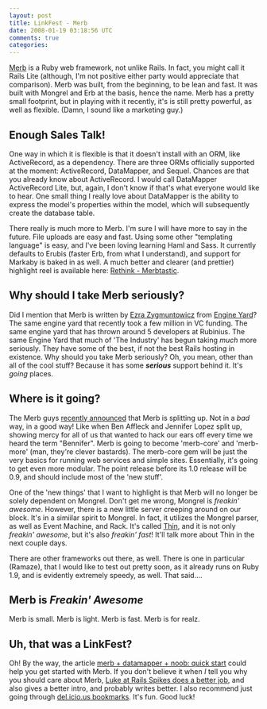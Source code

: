 ```yaml
--- 
layout: post
title: LinkFest - Merb
date: 2008-01-19 03:18:56 UTC
comments: true
categories: 
--- 
```

[Merb](http://merbivore.com/) is a Ruby web framework, not unlike Rails. In fact, you might call it Rails Lite (although, I'm not positive either party would appreciate that comparison). Merb was built, from the beginning, to be lean and fast. It was built with Mongrel and Erb at the basis, hence the name. Merb has a pretty small footprint, but in playing with it recently, it's is still pretty powerful, as well as flexible. (Damn, I sound like a marketing guy.)

## Enough Sales Talk\!

One way in which it is flexible is that it doesn't install with an ORM, like ActiveRecord, as a dependency. There are three ORMs officially supported at the moment: ActiveRecord, DataMapper, and Sequel. Chances are that you already know about ActiveRecord. I would call DataMapper ActiveRecord Lite, but, again, I don't know if that's what everyone would like to hear. One small thing I really love about DataMapper is the ability to express the model's properties within the model, which will subsequently create the database table.

There really is much more to Merb. I'm sure I will have more to say in the future. File uploads are easy and fast. Using some other "templating language" is easy, and I've been loving learning Haml and Sass. It currently defaults to Erubis (faster Erb, from what I understand), and support for Markaby is baked in as well. A much better and clearer (and prettier) highlight reel is available here: [Rethink - Merbtastic](http://rethink.unspace.ca/2007/12/3/merb-tastic).

## Why should I take Merb seriously?

Did I mention that Merb is written by [Ezra Zygmuntowicz](http://brainspl.at/) from [Engine Yard](http://engineyard.com/)? The same engine yard that recently took a few million in VC funding. The same engine yard that has thrown around 5 developers at Rubinius. The same Engine Yard that much of 'The Industry' has begun taking *much* more seriously. They have some of the best, if not the best Rails hosting in existence. Why should you take Merb seriously? Oh, you mean, other than all of the cool stuff? Because it has some ***serious*** support behind it. It's *going* places.

## Where is it going?

The Merb guys [recently announced](http://yehudakatz.com/2008/01/14/merbnext/) that Merb is splitting up. Not in a *bad* way, in a good way\! Like when Ben Affleck and Jennifer Lopez split up, showing mercy for all of us that wanted to hack our ears off every time we heard the term "Bennifer". Merb is going to become 'merb-core' and 'merb-more' (man, they're clever bastards). The merb-core gem will be just the very basics for running web services and simple sites. Essentially, it's going to get even more modular. The point release before its 1.0 release will be 0.9, and should include most of the 'new stuff'.

One of the 'new things' that I want to highlight is that Merb will no longer be solely dependent on Mongrel. Don't get me wrong, Mongrel is *freakin' awesome*. However, there is a new little server creeping around on our block. It's in a simiilar spirit to Mongrel. In fact, it utilizes the Mongrel parser, as well as Event Machine, and Rack. It's called [Thin](http://code.macournoyer.com/thin/), and it is not only *freakin' awesome*, but it's also *freakin' fast*\! It'll talk more about Thin in the next couple days.

There are other frameworks out there, as well. There is one in particular (Ramaze), that I would like to test out pretty soon, as it already runs on Ruby 1.9, and is evidently extremely speedy, as well. That said....

## Merb is *Freakin' Awesome*

Merb is small. Merb is light. Merb is fast. Merb is for realz.

## Uh, that was a LinkFest?

Oh\! By the way, the article [merb + datamapper + noob: quick start](http://codingbitch.com/p/comboy/merb%20+%20datamapper%20+%20noob:%20quick%20start) could help you get started with Merb. If you don't believe it when *I* tell you why you should care about Merb, [Luke at Rails Spikes does a better job](http://railspikes.com/2007/4/1/merb), and also gives a better intro, and probably writes better. I also recommend just going through [del.icio.us bookmarks](http://del.icio.us/search/?fr=del_icio_us&p=merb&type=all). It's fun. Good luck\!
